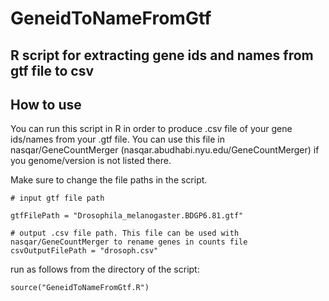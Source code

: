 # GeneidToNameFromGtf

R script for extracting gene ids and names from gtf file to csv
---
## How to use

You can run this script in R in order to produce .csv file of your gene ids/names from your .gtf file.
You can use this file in nasqar/GeneCountMerger (nasqar.abudhabi.nyu.edu/GeneCountMerger) if you genome/version is not listed there.

Make sure to change the file paths in the script.

`# input gtf file path`

`gtfFilePath = "Drosophila_melanogaster.BDGP6.81.gtf"`

`# output .csv file path. This file can be used with nasqar/GeneCountMerger to rename genes in counts file`
`csvOutputFilePath = "drosoph.csv"`

run as follows from the directory of the script:

`source("GeneidToNameFromGtf.R")`
